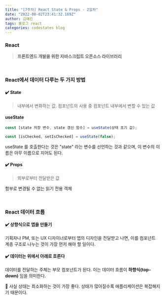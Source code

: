 ```yaml
---
title: "[7주차] React State & Props - 2일차"
date: "2022-08-02T23:41:32.169Z"
author: 김예린
tags: 블로그 react
categories: codestates blog
---
```


### React

> **프론트엔드 개발을 위한 자바스크립트 오픈소스 라이브러리**

<br>

### React에서 데이터 다루는 두 가지 방법

#### ✔️ State

> 내부에서 변화하는 값.
컴포넌트의 사용 중 컴포넌트 내부에서 변할 수 있는 값

####  useState

```js
const [state 저장 변수, state 갱신 함수] = useState(상태 초기 값);
```

```js
const [isChecked, setIsChecked] = useState(false);
```

useState 를 호출한다는 것은 "state" 라는 변수를 선언하는 것과 같으며, 이 변수의 이름은 아무 이름으로 지어도 된다.

#### ✔️ Props

> 외부로부터 전달받은 값

함부로 변경될 수 없는 읽기 전용 객체

<br>


### React 데이터 흐름

#### ✔️ 상향식으로 앱을 만들기

기획자나 PM, 또는 UX 디자이너로부터 앱의 디자인을 전달받고 나면, 이를 컴포넌트 계층 구조로 나누는 것이 가장 먼저 해야 할 일이다.

#### ✔️ 데이터는 위에서 아래로 흐른다

데이터를 전달하는 주체는 부모 컴포넌트가 된다. 이는 데이터 흐름이 **하향식(top-down)** 임을 의미한다.

📍 사실 상태는 최소화하는 것이 가장 좋다. 상태가 많아질수록 애플리케이션은 복잡해지기 때문이다.